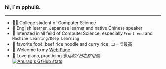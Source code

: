 ### hi, I`m pphui8.
---  
- 👨‍🎓 College student of Computer Science
- 💬 English learner, Japanese learner and native Chinese speaker
- 🧐 Intersted in all feild of Computer Science, especially ```Front end``` and ```Machine Learning/Deep Learning```
- 🍚 favorite food: beef rice noodle and curry rice. コーラ最高
- 🎏 Welcome to my [Web Page](https://pphui8.me)
- 🎹 Love piano, practicing *永远的7日之都组曲*  
[![Anurag's GitHub stats](https://github-readme-stats.vercel.app/api?username=pphui8&count_private=true&show_icons=true&theme=tokyonight)](https://github.com/anuraghazra/github-readme-stats)
